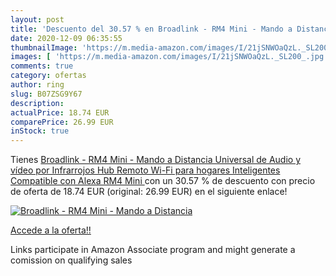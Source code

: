 ```yaml
---
layout: post
title: 'Descuento del 30.57 % en Broadlink - RM4 Mini - Mando a Distancia'
date: 2020-12-09 06:35:55
thumbnailImage: 'https://m.media-amazon.com/images/I/21jSNWOaQzL._SL200_.jpg'
images: [ 'https://m.media-amazon.com/images/I/21jSNWOaQzL._SL200_.jpg' ]
comments: true
category: ofertas
author: ring
slug: B07ZSG9Y67
description:
actualPrice: 18.74 EUR
comparePrice: 26.99 EUR
inStock: true
---
```


Tienes [Broadlink - RM4 Mini - Mando a Distancia Universal de Audio y vídeo por Infrarrojos  Hub Remoto Wi-Fi para hogares Inteligentes  Compatible con Alexa  RM4 Mini ](https://www.amazon.es/dp/B07ZSG9Y67/?tag=tolees-21) con un 30.57 % de descuento con precio de oferta de 18.74 EUR (original: 26.99 EUR) en el siguiente enlace!

[![Broadlink - RM4 Mini - Mando a Distancia](https://m.media-amazon.com/images/I/21jSNWOaQzL._SL200_.jpg)](https://www.amazon.es/dp/B07ZSG9Y67/?tag=tolees-21)

[Accede a la oferta!!](https://www.amazon.es/dp/B07ZSG9Y67/?tag=tolees-21)

Links participate in Amazon Associate program and might generate a comission on qualifying sales



